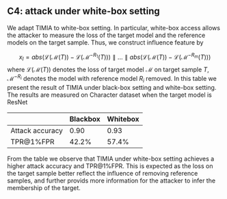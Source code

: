 ## C4: attack under white-box setting

We adapt TIMIA to white-box setting. In particular, white-box access allows the attacker to measure the loss of the target model and the reference models
on the target sample. Thus, we construct influence feature by

$$
x_I = abs(\mathcal{L}(\mathcal{M}(T)) - \mathcal{L}(\mathcal{M}^{-R_1}(T))) \parallel...\parallel abs(\mathcal{L}(\mathcal{M}(T)) - \mathcal{L}(\mathcal{M}^{-R_m}(T))) 
$$
where $\mathcal{L}(\mathcal{M}(T))$ denotes the loss of target model $\mathcal{M}$ on target sample $T$, $\mathcal{M}^{-R_i}$ denotes the model with reference model $R_i$ removed.
In this table we present the result of TIMIA under black-box setting and white-box setting. The results are measured on Character dataset when the target model is ResNet

|                   | Blackbox | Whitebox |
|-------------------|----------|---------|
| Attack accuracy   | 0.90     | 0.93    |
| TPR@1%FPR         | 42.2%    | 57.4%   |


From the table we observe that TIMIA under white-box setting achieves a higher attack accuracy and TPR@1%FPR. This is expected as the loss on the target sample better reflect the influence of removing reference samples,
and further provids more information for the attacker to infer the membership of the target.